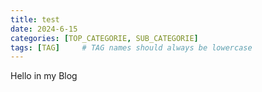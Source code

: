 ```yaml
---
title: test
date: 2024-6-15
categories: [TOP_CATEGORIE, SUB_CATEGORIE]
tags: [TAG]     # TAG names should always be lowercase
---
```


Hello in my Blog
